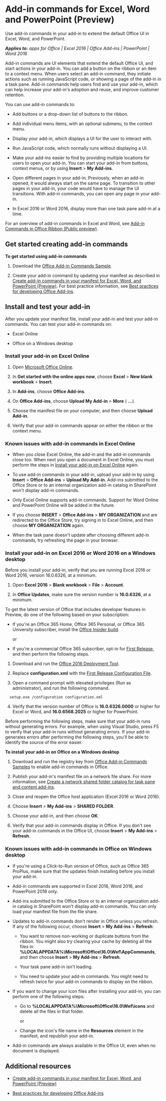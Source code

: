 
# Add-in commands for Excel, Word and PowerPoint (Preview)
Use add-in commands in your add-in to extend the default Office UI in Excel, Word, and PowerPoint.

 _**Applies to:** apps for Office | Excel 2016 | Office Add-ins | PowerPoint | Word 2016_

Add-in commands are UI elements that extend the default Office UI, and start actions in your add-in. You can add a button on the ribbon or an item to a context menu. When users select an add-in command, they initiate actions such as running JavaScript code, or showing a page of the add-in in a task pane. Add-in commands help users find and use your add-in, which can help increase your add-in's adoption and reuse, and improve customer retention.

You can use add-in commands to:


- Add buttons or a drop-down list of buttons to the ribbon.

- Add individual menu items, with an optional submenu, to the context menu.

- Display your add-in, which displays a UI for the user to interact with.

- Run JavaScript code, which normally runs without displaying a UI.

- Make your add-ins easier to find by providing multiple locations for users to open your add-in. You can start your add-in from buttons, context menus, or by using  **Insert** > **My Add-ins**.

- Open different pages in your add-in. Previously, when an add-in opened, it would always start on the same page. To transition to other pages in your add-in, your code would have to manage the UI transitions. With add-in commands, you can open any page in your add-in.

- In Excel 2016 or Word 2016, display more than one task pane add-in at a time.

For an overview of add-in commands in Excel and Word, see [Add-in Commands in Office Ribbon (Public preview)](https://channel9.msdn.com/Events/Visual-Studio/Connect-event-2015/316).


## Get started creating add-in commands

 **To get started using add-in commands**


1. Download the [Office Add-in Commands Sample](https://github.com/OfficeDev/Office-Add-in-Command-Sample).

2. Create your add-in command by updating your manifest as described in [Create add-in commands in your manifest for Excel, Word, and PowerPoint (Preview)](../design/create-add-in-commands-in-your-manifest-preview.md). For best practice information, see [Best practices for developing Office Add-ins](../design/add-in-development-best-practices.md).


## Install and test your add-in

After you update your manifest file, install your add-in and test your add-in commands. You can test your add-in commands on:


- Excel Online

- Office on a Windows desktop


### Install your add-in on Excel Online



1. Open [Microsoft Office Online](https://office.live.com/).

2. In  **Get started with the online apps now**, choose  **Excel** > **New blank workbook** > **Insert**.

3. In  **Add-ins**, choose  **Office Add-ins**.

4. On  **Office Add-ins**, choose  **Upload My Add-in** > **More** ( **...**).

5. Choose the manifest file on your computer, and then choose  **Upload Add-in**.

6. Verify that your add-in commands appear on either the ribbon or the context menu.


### Known issues with add-in commands in Excel Online



- When you close Excel Online, the add-in and the add-in commands close too. When next you open a document in Excel Online, you must perform the steps in [Install your add-in on Excel Online](../design/add-in-commands-for-excel-and-word-preview.md#installaddinOfficeOnline) again.

- To use add-in commands in your add-in, upload your add-in by using  **Insert** > **Office Add-ins** > **Upload My Add-in**. Add-ins submitted to the Office Store or to an internal organization add-in catalog in SharePoint won't display add-in commands.

- Only Excel Online supports add-in commands. Support for Word Online and PowerPoint Online will be added in the future.

- If you choose  **INSERT** > **Office Add-ins** > **MY ORGANIZATION** and are redirected to the Office Store, try signing in to Excel Online, and then choose **MY ORGANIZATION** again.

- When the task pane doesn't update after choosing different add-in commands, try refreshing the page in your browser.


### Install your add-in on Excel 2016 or Word 2016 on a Windows desktop


Before you install your add-in, verify that you are running Excel 2016 or Word 2016, version 16.0.6326, at a minimum.


1. Open  **Excel 2016** > **Blank workbook** > **File** > **Account**.

2. In  **Office Updates**, make sure the version number is  **16.0.6326**, at a minimum.

To get the latest version of Office that includes developer features in Preview, do one of the following based on your subscription:


- If you're an Office 365 Home, Office 365 Personal, or Office 365 University subscriber, install the [Office Insider build](https://products.office.com/en-us/office-insider).

    or

- If you're a commercial Office 365 subscriber, opt-in for [First Release](https://support.office.com/en-us/article/Office-365-release-options-3B3ADFA4-1777-4FF0-B606-FB8732101F47?ui=en-US&amp;rs=en-001&amp;ad=US), and then perform the following steps.


1. Download and run the [Office 2016 Deployment Tool](http://www.microsoft.com/en-us/download/details.aspx?id=49117).

2. Replace  **configuration.xml** with the [First Release Configuration File](https://raw.githubusercontent.com/OfficeDev/Office-Add-in-Commands-Samples/master/Tools/FirstReleaseConfig/configuration.xml).

3. Open a command prompt with elevated privileges (Run as administrator), and run the following command.

```
  setup.exe /configuration configuration.xml
```

4. Verify that the version number of Office is  **16.0.6326.0000** or higher for Excel or Word, and **16.0.6568.2025** or higher for PowerPoint.

Before performing the following steps, make sure that your add-in runs without generating errors. For example, when using Visual Studio, press F5 to verify that your add-in runs without generating errors. If your add-in generates errors after performing the following steps, you'll be able to identify the source of the error easier.

 **To install your add-in on Office on a Windows desktop**


1. Download and run the registry key from [Office Add-in Commands Samples](https://github.com/OfficeDev/Office-Add-in-Command-Sample) to enable add-in commands in Office.

2. Publish your add-in's manifest file on a network file share. For more information, see [Create a network shared folder catalog for task pane and content add-ins](../publish/create-a-network-shared-folder-catalog-for-task-pane-and-content-add-ins.md).

3. Close and reopen the Office host application (Excel 2016 or Word 2016).

4. Choose  **Insert** > **My Add-ins** > **SHARED FOLDER**.

5. Choose your add-in, and then choose  **OK**.

6. Verify that your add-in commands display in Office. If you don't see your add-in commands in the Office UI, choose  **Insert** > **My Add-ins** > **Refresh**.


### Known issues with add-in commands in Office on Windows desktop



- If you're using a Click-to-Run version of Office, such as Office 365 ProPlus, make sure that the updates finish installing before you install your add-in.

- Add-in commands are supported in Excel 2016, Word 2016, and PowerPoint 2016 only.

- Add-ins submitted to the Office Store or to an internal organization add-in catalog in SharePoint won't display add-in commands. You can only load your manifest file from the file share.

- Updates to add-in commands don't render in Office unless you refresh. If any of the following occur, choose  **Insert** > **My Add-ins** > **Refresh**:

  - You want to remove non-working or duplicate buttons from the ribbon. You might also try clearing your cache by deleting all the files in  **%LOCALAPPDATA%\Microsoft\Office\16.0\Wef\AppCommands**, and then choose **Insert** > **My Add-ins** > **Refresh**.

  - Your task pane add-in isn't loading.

  - You need to update your add-in commands. You might need to refresh twice for your add-in commands to display on the ribbon.

- If you want to change your icon files after installing your add-in, you can perform one of the following steps:

  - Go to  **%LOCALAPPDATA%\Microsoft\Office\16.0\Wef\icons** and delete all the files in that folder.

    or

  - Change the icon's file name in the  **Resources** element in the manifest, and republish your add-in.

- Add-in commands are always available in the Office UI, even when no document is displayed.


## Additional resources



- [Create add-in commands in your manifest for Excel, Word, and PowerPoint (Preview)](../design/create-add-in-commands-in-your-manifest-preview.md)

- [Best practices for developing Office Add-ins](../design/add-in-development-best-practices.md)

